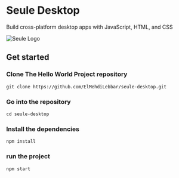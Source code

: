 # Seule Desktop
Build cross-platform desktop apps with JavaScript, HTML, and CSS 

![Seule Logo](https://raw.githubusercontent.com/ElMehdiLebbar/seule-desktop/master/logo.png)

## Get started

### Clone The Hello World Project repository

```console
git clone https://github.com/ElMehdiLebbar/seule-desktop.git
```

### Go into the repository 

```console
cd seule-desktop
```

### Install the dependencies

```console
npm install
```

### run the project

```console
npm start
```
